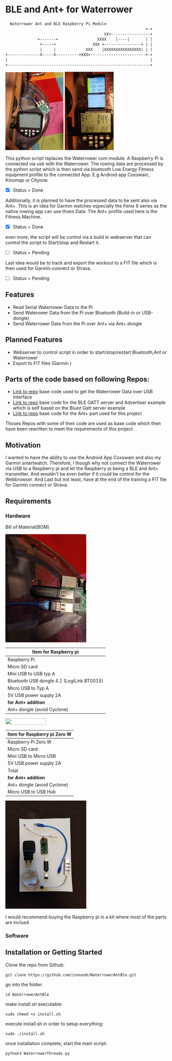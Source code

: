 # BLE and Ant+ for Waterrower


      Waterrower Ant and BLE Raspberry Pi Module
                                                                 +-+
                                               XX+-----------------+
                  +-------+                 XXXX    |----|       | |
                   +-----+                XXX +----------------+ | |
                   |     |             XXX    |XXXXXXXXXXXXXXXX| | |
    +--------------X-----X----------+XXX+------------------------+-+
    |                                                              |
    +--------------------------------------------------------------+



<img src="docs/Hardware/IMG_20210104_155432.jpg" width=36% height=36%> <img src="docs/Hardware/Selection_015.png" width=30% height=30%>



This python script replaces the Waterrower com module. A Raspberry Pi is connected via usb with the Waterrower. The rowing
data are processed by the python script which is then send via bluetooth Low Energy Fitness equipment profile to the connected App. E.g Android
app Coxswain, Kinomap or Cityrow. 

- [x] Status = Done

Additionally, it is planned to have the processed data to be sent also via Ant+. This is an idea for Garmin watches especially 
the Fenix 6 series as the native rowing app can use thoes Data. The Ant+ profile used here is the Fitness Machine. 

- [x] Status = Done

even more, the script will be control via a build in webserver that can control the script to Start/stop 
and Restart it.

- [ ] Status = Pending

Last idea would be to track and export the workout to a FIT file which is then used for Garmin-connect or Strava. 

- [ ] Status = Pending

## Features

- Read Serial Waterrower Data to the Pi
- Send Waterower Data from the Pi over Bluetooth (Build-in or USB-dongle) 
- Send Waterrower Data from the Pi over Ant+ via Ant+ dongle 

## Planned Features

- Webserver to control script in order to start/stop/restart Bluetooth,Ant or Waterrower
- Export to FIT files (Garmin )

## Parts of the code based on following Repos:

- [Link to repo](https://github.com/bfritscher/waterrower) base code used to get the Waterrower Data over USB Interface 
- [Link to repo](https://github.com/PunchThrough/espresso-ble) base code for the BLE GATT server and Advertiser example which
is self based on the Bluez Gatt server example
- [Link to repo](https://github.com/WouterJD/FortiusANT) base code for the Ant+ part used for this project

Thoses Repos with some of their code are used as  base code 
which then have been rewritten to meet the requirements of this project. 

## Motivation

I wanted to have the ability to use the Android App Coxswain and also my Garmin smartwatch. Therefore, I though
why not connect the Waterrower via USB to a Raspberry pi and let the Raspberry pi being a BLE and Ant+ transmitter. 
And wouldn't be even better if it could be control for the Webbrowser. And Last but not least, have at the 
end of the training a FIT file for Garmin connect or Strava.

## Requirements

### Hardware 

Bill of Material(BOM)

<img src="docs/Hardware/IMG_20210104_155452.jpg" width=50% height=50%>

| Item for Raspberry pi| 
|------|
| Raspberry Pi || 
| Micro SD card || 
| Mini USB to USB typ A ||  
| Bluetooth USB dongle 4.1 (LogiLink BT0015) || 
| Micro USB to Typ A || 
| 5V USB power supply 2A ||
| **for Ant+ addition** || 
| Ant+ dongle (avoid Cyclone) ||

<img src="docs/Hardware/IMG_20210104_155756.jpg" width=50% height=50%>

| Item for Raspberry pi Zero W | 
|------|
| Raspberry Pi Zero W || 
| Micro SD card || 
| Mini USB to Micro USB || 
| 5V USB power supply 2A ||
| Total||
| **for Ant+ addition**  || 
| Ant+ dongle (avoid Cyclone) ||
| Micro USB to USB Hub || 

<img src="docs/Hardware/IMG_20210104_155825.jpg" width=50% height=50%>

I would recommend buying the Raspberry pi in a kit where most of the parts are inclued 

### Software 

## Installation or Getting Started

Clone the repo from Github: 

    git clone https://github.com/inonoob/WaterrowerAntBle.git 
    
go into the folder: 

    cd WaterrowerAntBle 

make install.sh executable: 

    sudo chmod +x install.sh

execute install.sh in order to setup everything: 

    sudo ./install.sh 

once installation complete, start the main script: 

    python3 WaterrowerThreads.py 


